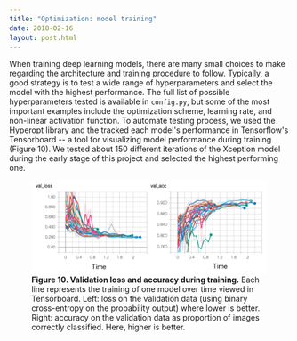 ```yaml
---
title: "Optimization: model training"
date: 2018-02-16
layout: post.html
---
```


When training deep learning models, there are many small choices to make regarding the architecture and training procedure to follow. Typically, a good strategy is to test a wide range of hyperparameters and select the model with the highest performance. The full list of possible hyperparameters tested is available in `config.py`, but some of the most important examples include the optimization scheme, learning rate, and non-linear activation function. To automate testing process, we used the Hyperopt library and the tracked each model's performance in Tensorflow's Tensorboard -- a tool for visualizing model performance during training (Figure 10). We tested about 150 different iterations of the Xception model during the early stage of this project and selected the highest performing one.


<figure class="align-center">
  <img src="/assets/graphics/content/results_plots/tensorflow_results.png" alt="Tensorboard" />
  <figcaption><b>Figure 10. Validation loss and accuracy during training.</b> Each line represents the training of one model over time viewed in Tensorboard. Left: loss on the validation data (using binary cross-entropy on the probability output) where lower is better. Right: accuracy on the validation data as proportion of images correctly classified. Here, higher is better.</figcaption>
</figure>